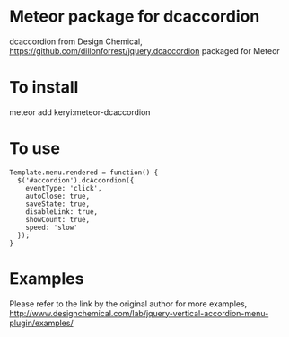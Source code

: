 # Meteor package for dcaccordion
dcaccordion from Design Chemical, https://github.com/dillonforrest/jquery.dcaccordion packaged for Meteor

# To install
meteor add keryi:meteor-dcaccordion

# To use
```
Template.menu.rendered = function() {
  $('#accordion').dcAccordion({
    eventType: 'click',
    autoClose: true,
    saveState: true,
    disableLink: true,
    showCount: true,
    speed: 'slow'
  });
}
```

# Examples
Please refer to the link by the original author for more examples, http://www.designchemical.com/lab/jquery-vertical-accordion-menu-plugin/examples/